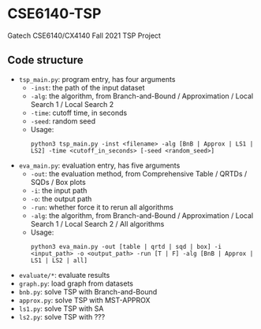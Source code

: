 # CSE6140-TSP
Gatech CSE6140/CX4140 Fall 2021 TSP Project
## Code structure

- `tsp_main.py`: program entry, has four arguments
    - `-inst`: the path of the input dataset
    - `-alg`: the algorithm, from Branch-and-Bound / Approximation / Local Search 1 / Local Search 2
    - `-time`: cutoff time, in seconds
    - `-seed`: random seed
    - Usage:
        ```console
        python3 tsp_main.py -inst <filename> -alg [BnB | Approx | LS1 | LS2] -time <cutoff_in_seconds> [-seed <random_seed>]
        ```
- `eva_main.py`: evaluation entry, has five arguments
    - `-out`: the evaluation method, from Comprehensive Table / QRTDs / SQDs / Box plots
    - `-i`: the input path
    - `-o`: the output path
    - `-run`: whether force it to rerun all algorithms
    - `-alg`: the algorithm, from Branch-and-Bound / Approximation / Local Search 1 / Local Search 2 / All algorithms
    - Usage:
        ```console
        python3 eva_main.py -out [table | qrtd | sqd | box] -i <input_path> -o <output_path> -run [T | F] -alg [BnB | Approx | LS1 | LS2 | all]
        ```
- `evaluate/*`: evaluate results
- `graph.py`: load graph from datasets
- `bnb.py`: solve TSP with Branch-and-Bound
- `approx.py`: solve TSP with MST-APPROX
- `ls1.py`: solve TSP with SA
- `ls2.py`: solve TSP with ???
